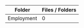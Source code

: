 | Folder     |   Files / Folders |
|------------|-------------------|
| Employment |                 0 |